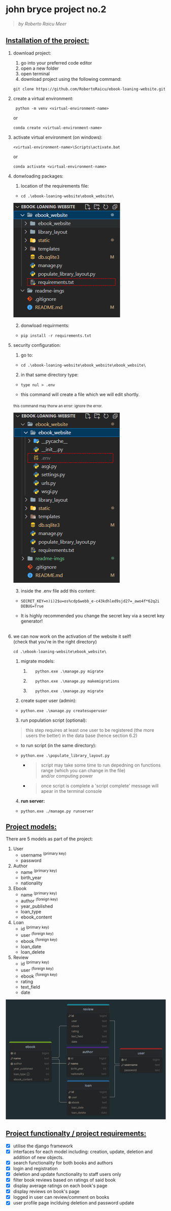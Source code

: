 # john bryce project no.2
>###### by Roberto Raicu Meer

## <ins>Installation of the project:

1. download project:  
      1. go into your preferred code editor
      2. open a new folder 
      3. open terminal
      4. download project using the following command:
      ```
      git clone https://github.com/RobertoRaicu/ebook-loaning-website.git
      ```
2. create a virtual environment:
      ```
       python -m venv <virtual-environment-name>
      ```
      or
      ```
      conda create <virtual-environment-name>
      ```
3. activate virtual environment (on windows):
      ```
      <virtual-environment-name>\Scripts\activate.bat
      ```
      or
      ```
      conda activate <virtual-environment-name>
      ```
4. donwloading packages:
      1. location of the requirements file:
      - ```
        cd .\ebook-loaning-website\ebook_website\
        ```
      ![requirments](./readme-imgs/Screenshot%202022-12-11%20112424.png)  

      2. donwload requirments:
      - ```
        pip install -r requirements.txt
        ```
5. security configuration:
      1. go to:
     - ```
       cd .\ebook-loaning-website\ebook_website\ebook_website\
       ```
      2. in that same directory type:
      - ```
        type nul > .env
        ```
      - this command will create a file which we will edit shortly.

      <sub> this command may thorw an error: ignore the error.</sub>

      ![env](./readme-imgs/Screenshot%202022-12-11%20115651.png)

      3. inside the .env file add this content:
      - ```
        SECRET_KEY=n)i)2$u=os%cdp$webb_e-c43kdhled9sjd27=_awo4f*62q2i
        DEBUG=True
        ```
      - It is highly recommended you change the secret key via a secret key generator!<br>
      <br>

6. we can now work on the activation of the website it self!  
      (check that you're in the right directory)
      ```
      cd .\ebook-loaning-website\ebook_website\
      ```
      1. migrate models:
            1. ```
                  python.exe .\manage.py migrate
                  ```
            2. ```
                  python.exe .\manage.py makemigrations
                  ```
            3. ```
                  python.exe .\manage.py migrate
                  ```
      2. create super user (admin):
      - ```
        python.exe .\manage.py createsuperuser
        ```
      
      3. run population script (optional):  
      > this step requires at least one user to be registered (the more users the better) in the data base (hence section 6.2)  

      - to run script (in the same directory):
      - ```
        python.exe .\populate_library_layout.py
        ```
        - > script may take some time to run depedning on functions range (which you can change in the file)  
        and/or computing power
        - > once script is complete a 'script complete' message will apear in the terminal console
      
      4. **run server:**
      - ```
        python.exe ./manage.py runserver
        ```

## <ins> Project models:

There are 5 models as part of the project:<br>
1. User
      - username <sup>(primary key)</sup>
      - password
2. Author
      - name <sup>(primary key)</sup>
      - birth_year
      - nationality
3. Ebook
      - name <sup>(primary key)</sup>
      - author <sup>(foreign key)</sup>
      - year_published
      - loan_type
      - ebook_content
4. Loan
      - id <sup>(primary key)</sup>
      - user <sup>(foreign key)</sup>
      - ebook <sup>(foreign key)</sup>
      - loan_date
      - loan_delete
5. Review
      - id <sup>(primary key)</sup>
      - user <sup>(foreign key)</sup>
      - ebook <sup>(foreign key)</sup>
      - rating
      - text_field
      - date

![models](./readme-imgs/Screenshot%202022-12-11%20104626.png)

## <ins> Project functionalty / project requirements:

- [x] utilise the django framework
- [x] interfaces for each model including: creation, update, deletion and addition of new objects.
- [x] search functionality for both books and authors
- [x] login and registration
- [x] deletion and update functionality to staff users only
- [x] filter book reviews based on ratings of said book
- [x] display average ratings on each book's page
- [x] display reviews on book's page
- [x] logged in user can review/comment on books
- [x] user profile page inclduing deletion and password update
